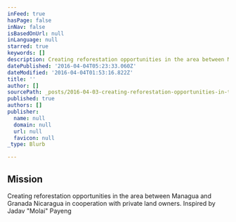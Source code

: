 ```yaml
---
inFeed: true
hasPage: false
inNav: false
isBasedOnUrl: null
inLanguage: null
starred: true
keywords: []
description: Creating reforestation opportunities in the area between Managua and Granada Nicaragua in cooperation with private land owners. Inspired by Jadav “Molai” Payeng
datePublished: '2016-04-04T05:23:33.060Z'
dateModified: '2016-04-04T01:53:16.822Z'
title: ''
author: []
sourcePath: _posts/2016-04-03-creating-reforestation-opportunities-in-the-area-between-man.md
published: true
authors: []
publisher:
  name: null
  domain: null
  url: null
  favicon: null
_type: Blurb

---
```

## Mission

Creating reforestation opportunities in the area between Managua and Granada Nicaragua in cooperation with private land owners. Inspired by Jadav "Molai" Payeng